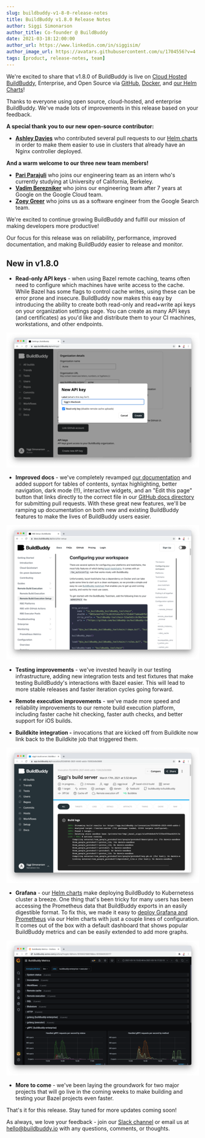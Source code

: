 ```yaml
---
slug: buildbuddy-v1-8-0-release-notes
title: BuildBuddy v1.8.0 Release Notes
author: Siggi Simonarson
author_title: Co-founder @ BuildBuddy
date: 2021-03-18:12:00:00
author_url: https://www.linkedin.com/in/siggisim/
author_image_url: https://avatars.githubusercontent.com/u/1704556?v=4
tags: [product, release-notes, team]
---
```


We're excited to share that v1.8.0 of BuildBuddy is live on [Cloud Hosted BuildBuddy](https://app.buildbuddy.io/), Enterprise, and Open Source via [GitHub](https://github.com/buildbuddy-io/buildbuddy), [Docker](https://github.com/buildbuddy-io/buildbuddy/blob/master/docs/on-prem.md#docker-image), and [our Helm Charts](https://github.com/buildbuddy-io/buildbuddy-helm)!

Thanks to everyone using open source, cloud-hosted, and enterprise BuildBuddy. We've made lots of improvements in this release based on your feedback.

**A special thank you to our new open-source contributor:**

- [**Ashley Davies**](https://github.com/ashleydavies) who contributed several pull requests to our [Helm charts](https://github.com/buildbuddy-io/buildbuddy-helm/) in order to make them easier to use in clusters that already have an Nginx controller deployed.

**And a warm welcome to our three new team members!**

- [**Pari Parajuli**](https://www.linkedin.com/in/pari-parajuli/) who joins our engineering team as an intern who's currently studying at University of California, Berkeley.
- [**Vadim Berezniker**](https://www.linkedin.com/in/vadimberezniker/) who joins our engineering team after 7 years at Google on the Google Cloud team.
- [**Zoey Greer**](https://www.linkedin.com/in/zoey-greer/) who joins us as a software engineer from the Google Search team.

We're excited to continue growing BuildBuddy and fulfill our mission of making developers more productive!

Our focus for this release was on reliability, performance, improved documentation, and making BuildBuddy easier to release and monitor.

<!-- truncate -->

## New in v1.8.0

- **Read-only API keys** - when using Bazel remote caching, teams often need to configure which machines have write access to the cache. While Bazel has some flags to control cache writes, using these can be error prone and insecure. BuildBuddy now makes this easy by introducing the ability to create both read-only and read+write api keys on your organization settings page. You can create as many API keys (and certificates) as you'd like and distribute them to your CI machines, workstations, and other endpoints.

![](../static/img/blog/read-only.png)

- **Improved docs** - we've completely revamped [our documentation](https://docs.buildbuddy.io/) and added support for tables of contents, syntax highlighting, better navigation, dark mode (!!), interactive widgets, and an "Edit this page" button that links directly to the correct file in our [GitHub docs directory](https://github.com/buildbuddy-io/buildbuddy/tree/master/docs) for submitting pull requests. With these great new features, we'll be ramping up documentation on both new and existing BuildBuddy features to make the lives of BuildBuddy users easier.

![](../static/img/blog/docsv2.png)

- **Testing improvements** - we've invested heavily in our testing infrastructure, adding new integration tests and test fixtures that make testing BuildBuddy's interactions with Bazel easier. This will lead to more stable releases and faster iteration cycles going forward.

- **Remote execution improvements** - we've made more speed and reliability improvements to our remote build execution platform, including faster cache hit checking, faster auth checks, and better support for iOS builds.

- **Buildkite integration -** invocations that are kicked off from Buildkite now link back to the Buildkite job that triggered them.

![](../static/img/blog/buildkite.png)

- **Grafana** - our [Helm charts](https://github.com/buildbuddy-io/buildbuddy-helm) make deploying BuildBuddy to Kubernetess cluster a breeze. One thing that's been tricky for many users has been accessing the Prometheus data that BuildBuddy exports in an easily digestible format. To fix this, we made it easy to [deploy Grafana and Prometheus](https://github.com/buildbuddy-io/buildbuddy-helm/tree/master/charts/buildbuddy-enterprise#example-with-prometheus--grafana) via our Helm charts with just a couple lines of configuration. It comes out of the box with a default dashboard that shows popular BuildBuddy metrics and can be easily extended to add more graphs.

![](../static/img/blog/grafana.png)

- **More to come** - we've been laying the groundwork for two major projects that will go live in the coming weeks to make building and testing your Bazel projects even faster.

That's it for this release. Stay tuned for more updates coming soon!

As always, we love your feedback - join our [Slack channel](https://slack.buildbuddy.io) or email us at <hello@buildbuddy.io> with any questions, comments, or thoughts.
